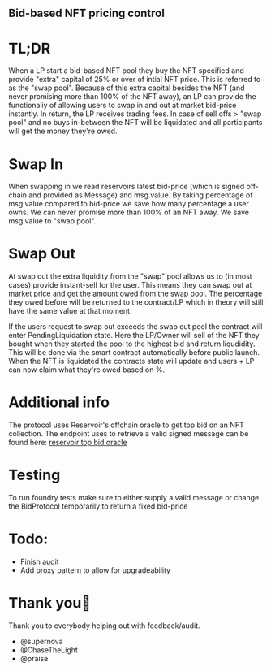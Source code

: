 ## Bid-based NFT pricing control

# TL;DR

When a LP start a bid-based NFT pool they buy the NFT specified and provide "extra" capital of 25% or over of intial NFT price. This is referred to as the "swap pool". Because of this extra capital besides the NFT (and never promising more than 100% of the NFT away), an LP can provide the functionaliy of allowing users to swap in and out at market bid-price instantly. In return, the LP receives trading fees. In case of sell offs > "swap pool" and no buys in-between the NFT will be liquidated and all participants will get the money they're owed.

# Swap In

When swapping in we read reservoirs latest bid-price (which is signed off-chain and provided as Message) and msg.value. By taking percentage of msg.value compared to bid-price we save how many percentage a user owns. We can never promise more than 100% of an NFT away. We save msg.value to "swap pool".

# Swap Out

At swap out the extra liquidity from the "swap" pool allows us to (in most cases) provide instant-sell for the user. This means they can swap out at market price and get the amount owed from the swap pool. The percentage they owed before will be returned to the contract/LP which in theory will still have the same value at that moment.

If the users request to swap out exceeds the swap out pool the contract will enter PendingLiquidation state. Here the LP/Owner will sell of the NFT they bought when they started the pool to the highest bid and return liqudidity. This will be done via the smart contract automatically before public launch. When the NFT is liquidated the contracts state will update and users + LP can now claim what they're owed based on %.

# Additional info

The protocol uses Reservoir's offchain oracle to get top bid on an NFT collection. The endpoint uses to retrieve a valid signed message can be found here: [reservoir top bid oracle](https://docs.reservoir.tools/reference/getoraclecollectionstopbidv2)

# Testing

To run foundry tests make sure to either supply a valid message or change the BidProtocol temporarily to return a fixed bid-price

# Todo:

-   Finish audit
-   Add proxy pattern to allow for upgradeability

# Thank you🙏

Thank you to everybody helping out with feedback/audit.

-   @supernova
-   @ChaseTheLight
-   @praise

